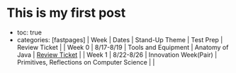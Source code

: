 # This is my first post
- toc: true
- categories: [fastpages]
| Week  | Dates | Stand-Up Theme | Test Prep | Review Ticket |
| Week 0 | 8/17-8/19 | Tools and Equipment | Anatomy of Java | [Review Ticket](https://github.com/sarayu-pr11/sarayucsa/issues/2) |
| Week 1 | 8/22-8/26 | Innovation Week(Pair) | Primitives, Reflections on Computer Science | |